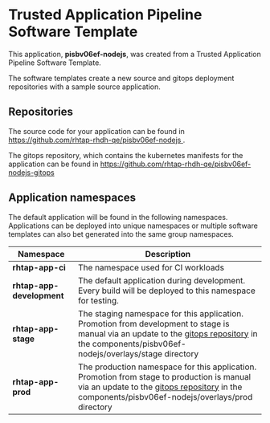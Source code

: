 # Trusted Application Pipeline Software Template

This application, **pisbv06ef-nodejs**, was created from a Trusted Application Pipeline Software Template.

The software templates create a new source and gitops deployment repositories with a sample source application. 

## Repositories

The source code for your application can be found in [https://github.com/rhtap-rhdh-qe/pisbv06ef-nodejs ](https://github.com/rhtap-rhdh-qe/pisbv06ef-nodejs ).
 
The gitops repository, which contains the kubernetes manifests for the application can be found in 
[https://github.com/rhtap-rhdh-qe/pisbv06ef-nodejs-gitops ](https://github.com/rhtap-rhdh-qe/pisbv06ef-nodejs-gitops ) 

## Application namespaces 

The default application will be found in the following namespaces. Applications can be deployed into unique namespaces or multiple software templates can also bet generated into the same group namespaces.  

|  Namespace   |  Description   |  
| -------- | -------- |
| **rhtap-app-ci** | The namespace used for CI workloads |
| **rhtap-app-development** | The default application during development. Every build will be deployed to this namespace for testing. |
| **rhtap-app-stage** | The staging namespace for this application. Promotion from development to stage is manual via an update to the [gitops repository](https://github.com/rhtap-rhdh-qe/pisbv06ef-nodejs-gitops ) in the components/pisbv06ef-nodejs/overlays/stage directory |
| **rhtap-app-prod** | The production namespace for this application. Promotion from stage to production is manual via an update to the [gitops repository](https://github.com/rhtap-rhdh-qe/pisbv06ef-nodejs-gitops ) in the components/pisbv06ef-nodejs/overlays/prod directory |